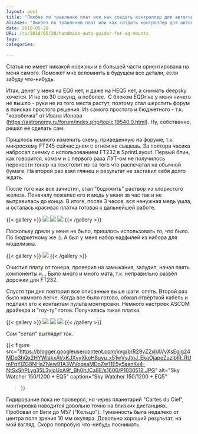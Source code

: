 ```yaml
---
layout: post
title: "Ликбез по травлению плат или как создать контроллер для автогида"
aliases: "Ликбез по травлению плат или как создать контроллер для автогида"
date: 2018-05-20
URL: /ru/2018/05/20/handmade-auto-guider-for-eq-mounts
tags: 
categories: 

---
```


Статья не имеет никакой новизны и в большей части ориентирована на меня самого. Поможет мне вспомнить в будущем все детали, если забуду что-нибудь.

Итак, денег у меня на EQ6 нет, и даже на HEQ5 нет, а снимать deepsky хочется. И не по 30 секунд, а поболее.  С блоком EQDrive у меня ничего не вышло - руки не из того места растут, поэтому стал шерстить форум в поисках простого решения. Из самого простого и бюджетного - т.к. "коробочка" от Ивана Ионова (https://astronomy.ru/forum/index.php/topic,19540.0.html). Ну, собственно, решил её сделать сам.

Пришлось немного изменить схему, приведенную на форуме, т.к. микросхему FT245 сейчас днем с огнём не сыщешь. За полтора часика набросал схемку с использованием FT232 в SprintLayout. Первый блин, как говорится, комом и с первого раза ЛУТ-ом не получилось перенести тонер на текстолит из-за того что распечатал на обычной бумаге. На второй раз взял глянец и результат не заставил себя долго ждать.

После того как все зачистил, стал "бодяжить" раствор из хлористого железа. Поначалу пожалел его и медь у меня за час так и не вытравилась до конца. В итоге, после 3 часов, вся ненужная медь ушла, и осталась красивая платка готовая к дальнейшей работе.

{{< gallery >}}
  <img src="https://blogger.googleusercontent.com/img/b/R29vZ2xl/AVvXsEg9ao-YxrtobiD8h-FvMB2SdeOo-PZo8cOy9HQF8_2be4ip1bEep5HQb0WbLWRmrcs8K9dwSkIioDmoltR3lF5D3ySEry-IFrYpgJgGJYPi_NHLqpgQG_D4_Ihyta2G9iLHp-k4orlIjNmH/s1600/P1030499.JPG" class="grid-w50 md:grid-w50" />
<img src="https://blogger.googleusercontent.com/img/b/R29vZ2xl/AVvXsEh3eYt7UgHSQ6PHxziKRWCMg_q1FJRAuFZJCvz2AFA9rhcP2abT1JDp7uo0ECWM7ZBmxMHyUCnSEJOzt-csSqzkJkBQRaX5f1rGlkBEq2N5Fi1EfLWxxdmJB91ilRXIbNsxVT65tVOZVo5v/s1600/P1030500.JPG" class="grid-w50 md:grid-w50" />
<img src="https://blogger.googleusercontent.com/img/b/R29vZ2xl/AVvXsEi6Dn9frHzX5ABXmZ3laRHB890Dzd9IM6nZtJ4r4xBjq75C-YEbMRyE35GRsOdWCnMbIla6XBOSa8C1ITSN9C5k0Qbu62kkpsDIscgn30adiQZ8YfGqmH_7jHv8QdT8VCdQPReZ4FB5TRzA/s1600/P1030501.JPG" class="grid-w100 md:grid-w100" />
{{< /gallery >}}

Поскольку дрели у меня не было, пришлось использовать то, что было. По бюджетному же :). А был у меня набор надфилей из набора для моделизма.  

{{< gallery >}}
<img src="https://blogger.googleusercontent.com/img/b/R29vZ2xl/AVvXsEioQGTkdlS40yoQtMP93XDZI_V6h16L7H4D_O_VrgA4KqiUr4ccAXefGvGMlUhv_p4gxghKzV5pFfAmJ1KPd5k8ahjoFcwFUCsQnamvTNVgN2UmoclK7nWK0_7sZNRq55r6FdowfR88Rp-X/s1600/P1030504.JPG" class="grid-w100 md:grid-w100" />
{{< /gallery >}}

  
Очистил плату от тонера, проверил на замыкания, залудил, начал паять компоненты и... Было много и много мата, т.к. неправильно развёл дорожки для FT232.  
  
Спустя три дня повторил все описанные выше шаги  опять. Второй раз было намного легче. Когда все было готово, обжал отвёрткой кабель и подпаял его к контактам пульта монтировки. Немного настроек ASCOM драйвера и "гоу-ту" готов. Получилась такая платка.  

{{< gallery >}}
  <img src="https://blogger.googleusercontent.com/img/b/R29vZ2xl/AVvXsEj54Tfc3TuQEE3Wx6kvgHdk_A1GcUdseIvECWzM0qw63XtcppCNzkzM7bkhsBw41S7PHB_CnH5J9tvYp-qlHoY9tvnhwTgmUbH4Qlgywk59en0Qo6QErTxphNEDHumXmwkt6deWxIYkyhYl/s1600/P1030509.JPG" class="grid-w50 md:grid-w50" />
<img src="https://blogger.googleusercontent.com/img/b/R29vZ2xl/AVvXsEiyebGZsKEJOSLupMzrY8KxoyAHqvtKq5fv0x5Yapr1qrAlELXP7nPi_05vbdBGre303QeIbLY-XZZyN3LrzMP4s4lweYkJs4l4fmEDCUzPcdrJew6Ba92cG0D7Agitaq19Q-tZmZESHdnI/s1600/P1030511.JPG" class="grid-w50 md:grid-w50" />
<img src="https://blogger.googleusercontent.com/img/b/R29vZ2xl/AVvXsEhiv8ozTx4ZGBM5JL-cIv_jEO1HXxoy_LI15trT5AeEDwg6H5NDkwerTucFH8loZuAXVb0SbFok0iG8KU2MNMo_MwqD3qjtAhx7Z7zg2zwwxhbHx3mWZkSh_yKdEmTtlLdPOAAV8FDeaoWu/s1600/P1030508.JPG" class="grid-w100 md:grid-w100" />
{{< /gallery >}}

Сам "сетап" выглядит так.
  
{{< figure
    src="https://blogger.googleusercontent.com/img/b/R29vZ2xl/AVvXsEgjg24MDq3hQx2HYWIakxAVxKJXvyXkoH8uyu_x51wVyJtnJ_EkaOjapeZuzlbIR_RUmPqYIZG8NHaZNew91A3WVoqsaMDoZw11E5y5aanKv4-NtSxShPLyq35L3yjoUxA9f_Bh0itJCa8E/s1600/P1030516.JPG"
    alt="Sky Watcher 150/1200 + EQ5"
    caption="Sky Watcher 150/1200 + EQ5"
>}}

Гидирование пока не проверял, но через планетарий "Cartes du Ciel", монтировка наводится довольно точно на близких дистанциях. Пробовал от Веги до M57 ("Кольцо"). Туманность была недалеко от центра поля зрения 10 мм окуляра. Довольно хороший результат, на мой взгляд. Скоро попробую что-нибудь поснимать.